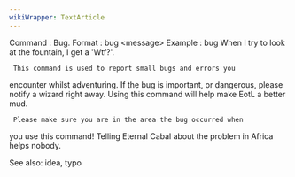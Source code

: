 ```yaml
---
wikiWrapper: TextArticle
---
```

Command : Bug.
Format  : bug &lt;message&gt;
Example : bug When I try to look at the fountain, I get a 'Wtf?'.

     This command is used to report small bugs and errors you
encounter whilst adventuring.  If the bug is important, or dangerous, 
please notify a wizard right away.  Using this command will help make
EotL a better mud.

     Please make sure you are in the area the bug occurred when
you use this command!  Telling Eternal Cabal about the problem in
Africa helps nobody.

See also: idea, typo
